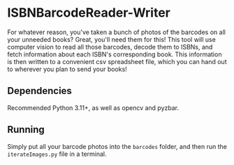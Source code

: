 # ISBNBarcodeReader-Writer

For whatever reason, you've taken a bunch of photos of the barcodes on all your unneeded books? Great, you'll need them for this!
This tool will use computer vision to read all those barcodes, decode them to ISBNs, and fetch information about each ISBN's corresponding book. This information is then written to a convenient csv spreadsheet file, which you can hand out to wherever you plan to send your books!

## Dependencies
Recommended Python 3.11+, as well as opencv and pyzbar.

## Running
Simply put all your barcode photos into the ``barcodes`` folder, and then run the ``iterateImages.py`` file in a terminal.


